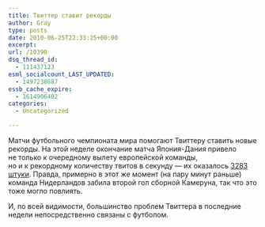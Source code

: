 ```yaml
---
title: Твиттер ставит рекорды
author: Gray
type: posts
date: 2010-06-25T22:33:25+00:00
excerpt:
url: /10390
dsq_thread_id:
  - 111437123
esml_socialcount_LAST_UPDATED:
  - 1497238687
essb_cache_expire:
  - 1614906402
categories:
  - Uncategorized

---
```








Матчи футбольного чемпионата мира помогают Твиттеру ставить новые рекорды. На&nbsp;этой неделе окончание матча <nobr>Япония-Дания</nobr> привело не&nbsp;только к&nbsp;очередному вылету европейской команды, но&nbsp;и&nbsp;к&nbsp;рекордному количеству твитов в&nbsp;секунду&nbsp;&mdash; их&nbsp;оказалось <a href="http://blog.twitter.com/2010/06/another-big-record-part-deux.html" target="_blank">3283 штуки</a>. Правда, примерно в&nbsp;этот&nbsp;же момент (на&nbsp;пару минут раньше) команда Нидерландов забила второй гол сборной Камеруна, так что это тоже могло повлиять.

И, по&nbsp;всей видимости, большинство проблем Твиттера в&nbsp;последние недели непосредственно связаны с&nbsp;футболом.